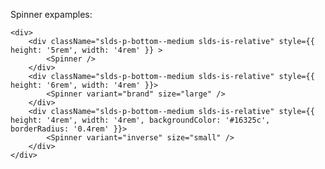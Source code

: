 Spinner expamples:

    <div>
        <div className="slds-p-bottom--medium slds-is-relative" style={{ height: '5rem', width: '4rem' }} >
            <Spinner />
        </div>
        <div className="slds-p-bottom--medium slds-is-relative" style={{ height: '6rem', width: '4rem' }}>
            <Spinner variant="brand" size="large" />
        </div>
        <div className="slds-p-bottom--medium slds-is-relative" style={{ height: '4rem', width: '4rem', backgroundColor: '#16325c', borderRadius: '0.4rem' }}>
            <Spinner variant="inverse" size="small" />
        </div>
    </div>